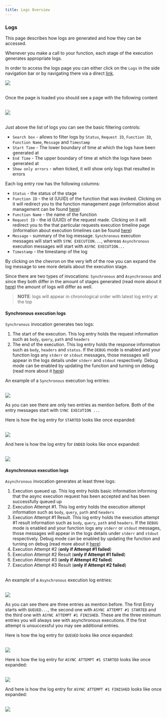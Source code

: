 ```yaml
---
title: Logs Overview
---
```


### Logs

This page describes how logs are generated and how they can be accessed.

Whenever you make a call to your function, each stage of the execution generates appropriate logs.

In order to access the logs page you can either click on the `Logs` in the side navigation bar or by navigating there via a direct [link](/app/logs).

[![](/static/docs/logs/logs_navbar_location.png)](/static/docs/executions/logs_navbar_location.png)

&nbsp;  
Once the page is loaded you should see a page with the following content

&nbsp;  
[![](/static/docs/logs/logs_list_view.png)](/static/docs/logs/logs_list_view.png)

&nbsp;  
Just above the list of logs you can see the basic filtering controls:
- `Search box` - allows to filter logs by `Status`, `Request ID`, `Function ID`, `Function Name`, `Message` and `Timestamp`
- `Start Time` - The lower boundary of time at which the logs have been generated at
- `End Time` - The upper boundary of time at which the logs have been generated at
- `Show only errors` - when ticked, it will show only logs that resulted in errors

Each log entry row has the following columns: 
- `Status` - the status of the stage
- `Function ID` - the id (UUID) of the function that was invoked. Clicking on it will redirect you to the function management page (information about management can be found [here](/docs/functions/manage))
- `Function Name` - the name of the function
- `Request ID` - the id (UUID) of the request made. Clicking on it will redirect you to the that particular requests execution timeline page (information about execution timelines can be found [here](/docs/executions/overview))
- `Message` - summary of the log message. `Synchronous` execution messages will start with `SYNC EXECUTION...`, whereas `Asynchronous` execution messages will start with `ASYNC EXECUTION...`
- `Timestamp` - the timestamp of the log

By clicking on the chevron on the very left of the row you can expand the log message to see more details about the execution stage.

Since there are two types of invocations: `Synchronous` and `Asynchronous` and since they both differ in the amount of stages generated (read more about it [here](/docs/executions/overview)) the amount of logs will differ as well.

> **NOTE**: logs will appear in chronological order with latest log entry at the top


#### Synchronous execution logs

`Synchronous` invocation generates two logs:
1. The start of the execution. This log entry holds the request information such as `body`, `query`, `path` and `headers`
2. The end of the execution. This log entry holds the response information such as `body`, `headers` and `status`. If the `DEBUG` mode is enabled and your function logs any `stderr` or `stdout` messages, those messages will appear in the logs details under `stderr` and `stdout` respectively. Debug mode can be enabled by updating the function and turning on debug (read more about it [here](/docs/functions/update))

An example of a `Synchronous` execution log entries:

&nbsp;  
[![](/static/docs/logs/logs_list_sync.png)](/static/docs/logs/logs_list_sync.png)

As you can see there are only two entries as mention before. Both of the entry messages start with `SYNC EXECUTION ...`

Here is how the log entry for `STARTED` looks like once expanded:

&nbsp;  
[![](/static/docs/logs/logs_sync_started_expanded.png)](/static/docs/logs/logs_sync_started_expanded.png)

And here is how the log entry for `ENDED` looks like once expanded:

&nbsp;  
[![](/static/docs/logs/logs_sync_ended_expanded.png)](/static/docs/logs/logs_sync_ended_expanded.png)

#### Asynchronous execution logs

`Asynchronous` invocation generates at least three logs:
1. Execution queued up. This log entry holds basic information informing that the async execution request has been accepted and has been successfully queued up
2. Execution Attempt #1. This log entry holds the execution attempt information such as `body`, `query`, `path` and `headers`
3. Execution Attempt #1 Result. This log entry holds the execution attempt #1 result information such as `body`, `query`, `path` and `headers`. If the `DEBUG` mode is enabled and your function logs any `stderr` or `stdout` messages, those messages will appear in the logs details under `stderr` and `stdout` respectively. Debug mode can be enabled by updating the function and turning on debug (read more about it [here](/docs/functions/update))
4. Execution Attempt #2 (**only if Attempt #1 failed**)
5. Execution Attempt #2 Result (**only if Attempt #1 failed**)
6. Execution Attempt #3 (**only if Attempt #2 failed**)
7. Execution Attempt #3 Result (**only if Attempt #2 failed**)


&nbsp;  
An example of a `Asynchronous` execution log entries:

&nbsp;  
[![](/static/docs/logs/logs_list_async.png)](/static/docs/logs/logs_list_async.png)

As you can see there are three entries as mention before. The first Entry starts with `QUEUED...`, the second one with `ASYNC ATTEMPT #1 STARTED` and the third one with `ASYNC ATTEMPT #1 FINISHED`. These are the three minimum entries you will always see with asynchronous executions. If the first attempt is unsuccessful you may see additional entries.

Here is how the log entry for `QUEUED` looks like once expanded:

&nbsp;  
[![](/static/docs/logs/logs_async_queued_expanded.png)](/static/docs/logs/logs_async_queued_expanded.png)

Here is how the log entry for `ASYNC ATTEMPT #1 STARTED` looks like once expanded:

&nbsp;  
[![](/static/docs/logs/logs_async_started_expanded.png)](/static/docs/logs/logs_async_started_expanded.png)

And here is how the log entry for `ASYNC ATTEMPT #1 FINISHED` looks like once expanded:

&nbsp;  
[![](/static/docs/logs/logs_async_finished_expanded.png)](/static/docs/logs/logs_async_finished_expanded.png)
